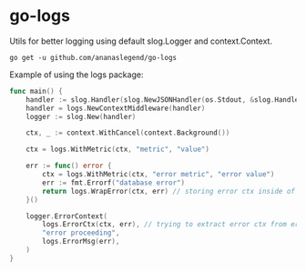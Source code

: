 # go-logs 
Utils for better logging using default slog.Logger and context.Context.

`go get -u github.com/ananaslegend/go-logs`

Example of using the logs package:
```go
func main() {
    handler := slog.Handler(slog.NewJSONHandler(os.Stdout, &slog.HandlerOptions{Level: slog.LevelDebug, AddSource: true}))
    handler = logs.NewContextMiddleware(handler)
    logger := slog.New(handler)

    ctx, _ := context.WithCancel(context.Background())

    ctx = logs.WithMetric(ctx, "metric", "value")

    err := func() error {
        ctx = logs.WithMetric(ctx, "error metric", "error value")
        err := fmt.Errorf("database error")
        return logs.WrapError(ctx, err) // storing error ctx inside of error
    }()

    logger.ErrorContext(
        logs.ErrorCtx(ctx, err), // trying to extract error ctx from error
        "error proceeding", 
        logs.ErrorMsg(err), 
    )   
}
```